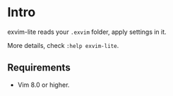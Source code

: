 # Intro

exvim-lite reads your `.exvim` folder, apply settings in it.

More details, check `:help exvim-lite`.

## Requirements

- Vim 8.0 or higher.
